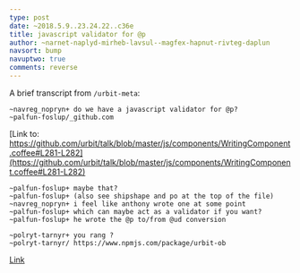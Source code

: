 ```yaml
---
type: post
date: ~2018.5.9..23.24.22..c36e
title: javascript validator for @p
author: ~narnet-naplyd-mirheb-lavsul--magfex-hapnut-rivteg-daplun
navsort: bump
navuptwo: true
comments: reverse
---
```


A brief transcript from `/urbit-meta`:

```
~navreg_nopryn+ do we have a javascript validator for @p?
~palfun-foslup/_github.com
```

[Link to: https://github.com/urbit/talk/blob/master/js/components/WritingComponent.coffee#L281-L282](https://github.com/urbit/talk/blob/master/js/components/WritingComponent.coffee#L281-L282)

```
~palfun-foslup+ maybe that?
~palfun-foslup+ (also see shipshape and po at the top of the file)
~navreg_nopryn+ i feel like anthony wrote one at some point
~palfun-foslup+ which can maybe act as a validator if you want?
~palfun-foslup+ he wrote the @p to/from @ud conversion

~polryt-tarnyr+ you rang ? 
~polryt-tarnyr/ https://www.npmjs.com/package/urbit-ob
```

[Link](https://www.npmjs.com/package/urbit-ob)